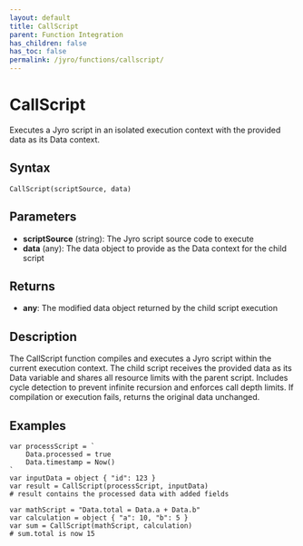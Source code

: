 ```yaml
---
layout: default
title: CallScript
parent: Function Integration
has_children: false
has_toc: false
permalink: /jyro/functions/callscript/
---
```


# CallScript

Executes a Jyro script in an isolated execution context with the provided data as its Data context.

## Syntax

```jyro
CallScript(scriptSource, data)
```

## Parameters

- **scriptSource** (string): The Jyro script source code to execute
- **data** (any): The data object to provide as the Data context for the child script

## Returns

- **any**: The modified data object returned by the child script execution

## Description

The CallScript function compiles and executes a Jyro script within the current execution context. The child script receives the provided data as its Data variable and shares all resource limits with the parent script. Includes cycle detection to prevent infinite recursion and enforces call depth limits. If compilation or execution fails, returns the original data unchanged.

## Examples

```jyro
var processScript = `
    Data.processed = true
    Data.timestamp = Now()
`
var inputData = object { "id": 123 }
var result = CallScript(processScript, inputData)
# result contains the processed data with added fields
```

```jyro
var mathScript = "Data.total = Data.a + Data.b"
var calculation = object { "a": 10, "b": 5 }
var sum = CallScript(mathScript, calculation)
# sum.total is now 15
```
